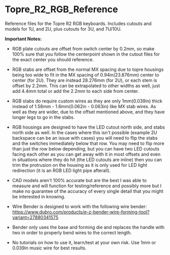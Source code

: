 # Topre_R2_RGB_Reference
Reference files for the Topre R2 RGB keyboards. Includes cutouts and models for 1U, and 2U, plus cutouts for 3U, and 7U/10U.

**Important Notes:**

- RGB plate cutouts are offset from switch center by 0.2mm, so make 100% sure that you follow the centerpoint shown in the cutout files for the exact center you should reference.
- RGB stabs are offset from the normal MX spacing due to topre housings being too wide to fit in the MX spacing of 0.94in(23.876mm) center to center (for 2U). They are instead 28.276mm (for 2U), or each stem is offset by 2.2mm. This can be extrapolated to other widths as well, just add 4.4mm total or add the 2.2mm to each side from center.
- RGB stabs do require custom wires as they are only 1mm(0.039in) thick instead of 1.58mm - 1.6mm(0.062in - 0.063in) like MX stab wires. As well as they are wider, due to the offset mentioned above, and they have longer legs to go in the stabs.

- RGB housings are designed to have the LED cutout north side, and stabs north side as well. In the cases where this isn't possible (example 2U backspace can be an issue with cases) you will need to flip the stabs and the switches immediately below that row. You may need to flip more than just the row below depending, but you can have two LED cutouts facing each other as you can get away with it in most offsets and even in situations where they do hit (the LED cutouts are inline) then you can trim the protrusion on the housing as it is only used for LED light redirection (it is an RGB LED light pipe afterall).

- CAD models aren't 100% accurate but are the best I was able to measure and will function for testing/reference and possibly more but I make no guarantee of the accuracy of every single detail that you might be interested in knowing.

- Wire Bender is designed to work with the following wire bender: https://www.dubro.com/products/e-z-bender-wire-forming-tool?variant=27880341575
- Bender only uses the base and forming die and replaces the handle with two in order to properly bend wires to the correct length.
- No tutorials on how to use it, learn/test at your own risk. Use 1mm or 0.039in music wire for best results.
